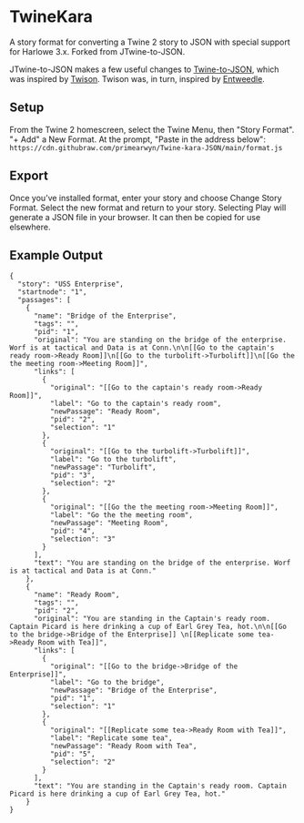 # TwineKara
A story format for converting a Twine 2 story to JSON with special support for Harlowe 3.x. Forked from JTwine-to-JSON.

JTwine-to-JSON makes a few useful changes to [Twine-to-JSON](https://jtschoonhoven.github.io/twine-to-json/), which was inspired by [Twison](https://github.com/lazerwalker/twison). Twison was, in turn, inspired by [Entweedle](http://www.maximumverbosity.net/twine/Entweedle/).

## Setup

From the Twine 2 homescreen, select the Twine Menu, then "Story Format". "+ Add" a New Format. At the prompt, "Paste in the address below": `https://cdn.githubraw.com/primearwyn/Twine-kara-JSON/main/format.js`


## Export

Once you’ve installed format, enter your story and choose Change Story Format. Select the new format and return to your story. Selecting Play will generate a JSON file in your browser. It can then be copied for use elsewhere.

## Example Output
```
{
  "story": "USS Enterprise",
  "startnode": "1",
  "passages": [
    {
      "name": "Bridge of the Enterprise",
      "tags": "",
      "pid": "1",
      "original": "You are standing on the bridge of the enterprise. Worf is at tactical and Data is at Conn.\n\n[[Go to the captain's ready room->Ready Room]]\n[[Go to the turbolift->Turbolift]]\n[[Go the the meeting room->Meeting Room]]",
      "links": [
        {
          "original": "[[Go to the captain's ready room->Ready Room]]",
          "label": "Go to the captain's ready room",
          "newPassage": "Ready Room",
          "pid": "2",
          "selection": "1"
        },
        {
          "original": "[[Go to the turbolift->Turbolift]]",
          "label": "Go to the turbolift",
          "newPassage": "Turbolift",
          "pid": "3",
          "selection": "2"
        },
        {
          "original": "[[Go the the meeting room->Meeting Room]]",
          "label": "Go the the meeting room",
          "newPassage": "Meeting Room",
          "pid": "4",
          "selection": "3"
        }
      ],
      "text": "You are standing on the bridge of the enterprise. Worf is at tactical and Data is at Conn."
    },
    {
      "name": "Ready Room",
      "tags": "",
      "pid": "2",
      "original": "You are standing in the Captain's ready room. Captain Picard is here drinking a cup of Earl Grey Tea, hot.\n\n[[Go to the bridge->Bridge of the Enterprise]] \n[[Replicate some tea->Ready Room with Tea]]",
      "links": [
        {
          "original": "[[Go to the bridge->Bridge of the Enterprise]]",
          "label": "Go to the bridge",
          "newPassage": "Bridge of the Enterprise",
          "pid": "1",
          "selection": "1"
        },
        {
          "original": "[[Replicate some tea->Ready Room with Tea]]",
          "label": "Replicate some tea",
          "newPassage": "Ready Room with Tea",
          "pid": "5",
          "selection": "2"
        }
      ],
      "text": "You are standing in the Captain's ready room. Captain Picard is here drinking a cup of Earl Grey Tea, hot."
    }
}
```

